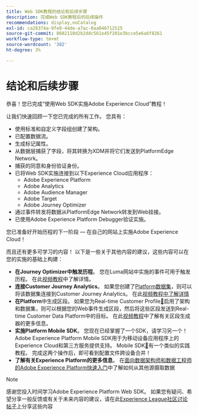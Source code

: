```yaml
---
title: Web SDK教程的结论和后续步骤
description: 完成Web SDK教程后的后续操作
recommendations: display,noCatalog
exl-id: ca28374a-9fe0-44de-a7ac-0aa046712515
source-git-commit: 8602110d2b2ddc561e45f201e3bcce5e6a6f8261
workflow-type: tm+mt
source-wordcount: '382'
ht-degree: 3%

---
```


# 结论和后续步骤

恭喜！您已完成“使用Web SDK实施Adobe Experience Cloud”教程！

让我们快速回顾一下您已完成的所有工作。 您具有：

* 使用标准和自定义字段组创建了架构。
* 已配置数据流。
* 生成标记属性。
* 从数据层捕获了字段，将其转换为XDM并将它们发送到PlatformEdge Network。
* 捕获的同意和身份验证身份。
* 已将Web SDK实施连接到以下Experience Cloud应用程序：
   * Adobe Experience Platform
   * Adobe Analytics
   * Adobe Audience Manager
   * Adobe Target
   * Adobe Journey Optimizer
* 通过事件转发将数据从PlatformEdge Network转发到Web挂接。
* 已使用Adobe Experience Platform Debugger验证实施。

您已准备好开始历程的下一阶段 — 在自己的网站上实施Adobe Experience Cloud！

而且还有更多可学习的内容！ 以下是一些关于其他内容的建议，这些内容可以在您的实施的基础上构建：


* **在Journey Optimizer中触发历程**。 您在Luma网站中实施的事件可用于触发历程。 在此[视频教程](https://experienceleague.adobe.com/en/docs/journey-optimizer-learn/tutorials/create-journeys/use-case-transactional-journey)中了解详情。
* **连接Customer Journey Analytics**。 如果您创建了[Platform数据集](setup-experience-platform.md)，则可以将该数据集连接到Customer Journey Analytics。 在此[视频教程中了解详情](https://experienceleague.adobe.com/en/docs/customer-journey-analytics-learn/tutorials/connections/connecting-customer-journey-analytics-to-data-sources-in-platform)
* **在Platform**&#x200B;中生成区段。 如果您为Real-time Customer Profile[&#128279;](setup-experience-platform.md)启用了架构和数据集，则可以根据您的Web事件生成区段，然后将这些区段发送到Real-time Customer Data Platform中的目标。 在此[视频教程](https://experienceleague.adobe.com/en/docs/platform-learn/tutorials/audiences/create-audiences)中了解有关区段生成器的更多信息。
* **实施Platform Mobile SDK**。 您现在已经掌握了一个SDK，请学习另一个！ Adobe Experience Platform Mobile SDK用于为移动设备应用程序上的Experience Cloud和第三方服务提供支持。 Mobile SDK[&#128279;](https://experienceleague.adobe.com/en/docs/platform-learn/implement-mobile-sdk/overview)有一个类似的实践教程。 完成这两个操作后，即可看到配置文件跨设备合并！
* **了解有关Experience Platform的更多信息**。 在[面向数据架构师和数据工程师的Adobe Experience Platform快速入门](https://experienceleague.adobe.com/en/docs/platform-learn/getting-started-for-data-architects-and-data-engineers/overview)中了解如何从其他源摄取数据


>[!NOTE]
>
>感谢您投入时间学习Adobe Experience Platform Web SDK。 如果您有疑问、希望分享一般反馈或有关于未来内容的建议，请在此[Experience League社区讨论帖子](https://experienceleaguecommunities.adobe.com/t5/adobe-experience-platform-data/tutorial-discussion-implement-adobe-experience-cloud-with-web/td-p/444996)上分享这些内容
